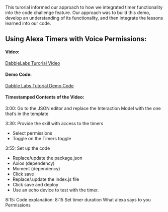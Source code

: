 This turorial informed our approach to how we integrated timer functionality into the code challenge feature. Our approach was to build this demo, develop an understanding of its functionality, and then integrate the lessons learned into our code. 


## Using Alexa Timers with Voice Permissions:
	
#### Video:
[DabbleLabs Turorial Video](https://www.youtube.com/watch?v=2QpS2UtG2yQ)
#### Demo Code:
[Dabble Labs Tutorial Demo Code](https://dabblelab.com/templates/19-alexa-timers-example-skill)

#### Timestamped Contents of the Video:
3:00: Go to the JSON editor and replace the Interaction Model with the one that’s in the template

3:30: Provide the skill with access to the timers

- Select permissions
- Toggle on the Timers toggle

3:55: Set up the code

- Replace/update the package.json
- Axios (dependency)
- Moment (dependency)
- Click save
- Replace/.update the index.js file
- Click save and deploy
- Use an echo device to test with the timer.

8:15: Code explanation: 8:15
Set timer duration
What alexa says to you
Permissions
